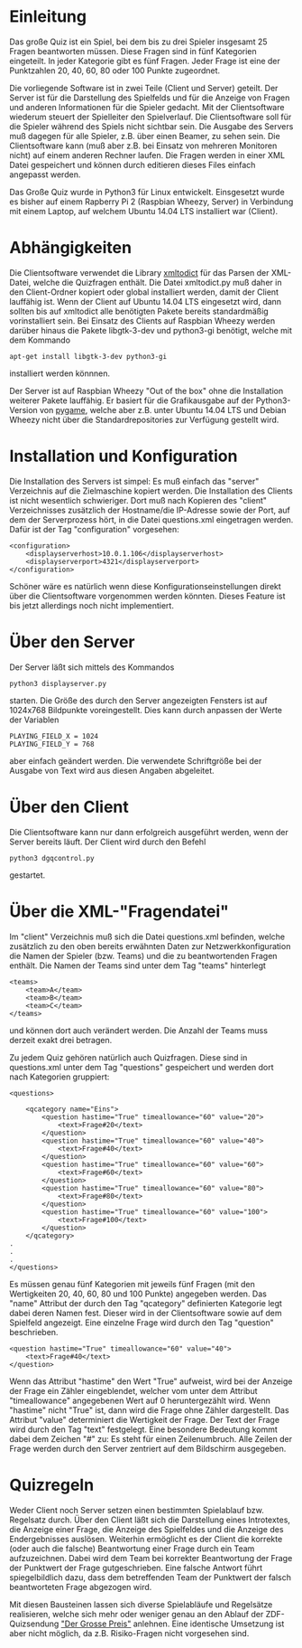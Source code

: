 # Einleitung

Das große Quiz ist ein Spiel, bei dem bis zu drei Spieler insgesamt 25 Fragen beantworten müssen. Diese Fragen sind in fünf Kategorien eingeteilt. In jeder Kategorie gibt es fünf Fragen. Jeder Frage ist eine der Punktzahlen 20, 40, 60, 80 oder 100 Punkte zugeordnet.

Die vorliegende Software ist in zwei Teile (Client und Server) geteilt. Der Server ist für die Darstellung des Spielfelds und für die Anzeige von Fragen und anderen Informationen für die Spieler gedacht. Mit der Clientsoftware wiederum steuert der Spielleiter den Spielverlauf. Die Clientsoftware soll für die Spieler während des Spiels nicht sichtbar sein. Die Ausgabe des Servers muß dagegen für alle Spieler, z.B. über einen Beamer, zu sehen sein. Die Clientsoftware kann (muß aber z.B. bei Einsatz von mehreren Monitoren nicht) auf einem anderen Rechner laufen. Die Fragen werden in einer XML Datei gespeichert und können durch editieren dieses Files einfach angepasst werden.

Das Große Quiz wurde in Python3 für Linux entwickelt. Einsgesetzt wurde es bisher auf einem Rapberry Pi 2 (Raspbian Wheezy, Server) in Verbindung mit einem Laptop, auf welchem Ubuntu 14.04 LTS installiert war (Client). 

# Abhängigkeiten

Die Clientsoftware verwendet die Library [xmltodict](https://github.com/martinblech/xmltodict) für das Parsen der XML-Datei, welche die Quizfragen enthält. Die Datei xmltodict.py muß daher in den Client-Ordner kopiert oder global installiert werden, damit der Client lauffähig ist. Wenn der Client auf Ubuntu 14.04 LTS eingesetzt wird, dann sollten bis auf xmltodict alle benötigten Pakete bereits standardmäßig vorinstalliert sein. Bei Einsatz des Clients auf Raspbian Wheezy werden darüber hinaus die Pakete libgtk-3-dev und python3-gi benötigt, welche mit dem Kommando

    apt-get install libgtk-3-dev python3-gi
  
installiert werden könnnen.

Der Server ist auf Raspbian Wheezy "Out of the box" ohne die Installation weiterer Pakete lauffähig. Er basiert für die Grafikausgabe auf der Python3-Version von [pygame](http://pygame.org/news.html), welche aber z.B. unter Ubuntu 14.04 LTS und Debian Wheezy nicht über die Standardrepositories zur Verfügung gestellt wird.

# Installation und Konfiguration

Die Installation des Servers ist simpel: Es muß einfach das "server" Verzeichnis auf die Zielmaschine kopiert werden. Die Installation des Clients ist nicht wesentlich schwieriger. Dort muß nach Kopieren des "client" Verzeichnisses zusätzlich der Hostname/die IP-Adresse sowie der Port, auf dem der Serverprozess hört, in die Datei questions.xml eingetragen werden. Dafür ist der Tag "configuration" vorgesehen:

    <configuration>
        <displayserverhost>10.0.1.106</displayserverhost>
        <displayserverport>4321</displayserverport>
    </configuration>

Schöner wäre es natürlich wenn diese Konfigurationseinstellungen direkt über die Clientsoftware vorgenommen werden könnten. Dieses Feature ist bis jetzt allerdings noch nicht implementiert.

# Über den Server

Der Server läßt sich mittels des Kommandos

    python3 displayserver.py

starten. Die Größe des durch den Server angezeigten Fensters ist auf 1024x768 Bildpunkte voreingestellt. Dies kann durch anpassen der Werte der Variablen

    PLAYING_FIELD_X = 1024
    PLAYING_FIELD_Y = 768

aber einfach geändert werden. Die verwendete Schriftgröße bei der Ausgabe von Text wird aus diesen Angaben abgeleitet.

# Über den Client

Die Clientsoftware kann nur dann erfolgreich ausgeführt werden, wenn der Server bereits läuft. Der Client wird durch den Befehl

    python3 dgqcontrol.py
    
gestartet.

# Über die XML-"Fragendatei"

Im "client" Verzeichnis muß sich die Datei questions.xml befinden, welche zusätzlich zu den oben bereits erwähnten Daten zur Netzwerkkonfiguration die Namen der Spieler (bzw. Teams) und die zu beantwortenden Fragen enthält. Die Namen der Teams sind unter dem Tag "teams" hinterlegt

    <teams>
        <team>A</team>            
        <team>B</team>            
        <team>C</team>            
    </teams>

und können dort auch verändert werden. Die Anzahl der Teams muss derzeit exakt drei betragen. 

Zu jedem Quiz gehören natürlich auch Quizfragen. Diese sind in questions.xml unter dem Tag "questions" gespeichert und werden dort nach Kategorien gruppiert:

    <questions>
    
        <qcategory name="Eins">
            <question hastime="True" timeallowance="60" value="20">
                <text>Frage#20</text>
            </question>
            <question hastime="True" timeallowance="60" value="40">
                <text>Frage#40</text>
            </question>
            <question hastime="True" timeallowance="60" value="60">
                <text>Frage#60</text>
            </question>
            <question hastime="True" timeallowance="60" value="80">
                <text>Frage#80</text>
            </question>            
            <question hastime="True" timeallowance="60" value="100">
                <text>Frage#100</text>
            </question>            
        </qcategory>
    .
    .
    .
    </questions>
    
Es müssen genau fünf Kategorien mit jeweils fünf Fragen (mit den Wertigkeiten 20, 40, 60, 80 und 100 Punkte) angegeben werden. Das "name" Attribut der durch den Tag "qcategory" definierten Kategorie legt dabei deren Namen fest. Dieser wird in der Clientsoftware sowie auf dem Spielfeld angezeigt. Eine einzelne Frage wird durch den Tag "question" beschrieben.

    <question hastime="True" timeallowance="60" value="40">
        <text>Frage#40</text>
    </question>
    
Wenn das Attribut "hastime" den Wert "True" aufweist, wird bei der Anzeige der Frage ein Zähler eingeblendet, welcher vom unter dem Attribut "timeallowance" angegebenen Wert auf 0 heruntergezählt wird. Wenn "hastime" nicht "True" ist, dann wird die Frage ohne Zähler dargestellt. Das Attribut "value" determiniert die Wertigkeit der Frage. Der Text der Frage wird durch den Tag "text" festgelegt. Eine besondere Bedeutung kommt dabei dem Zeichen "#" zu: Es steht für einen Zeilenumbruch. Alle Zeilen der Frage werden durch den Server zentriert auf dem Bildschirm ausgegeben.

# Quizregeln

Weder Client noch Server setzen einen bestimmten Spielablauf bzw. Regelsatz durch. Über den Client läßt sich die Darstellung eines Introtextes, die Anzeige einer Frage, die Anzeige des Spielfeldes und die Anzeige des Endergebnisses auslösen. Weiterhin ermöglicht es der Client die korrekte (oder auch die falsche) Beantwortung einer Frage durch ein Team aufzuzeichnen. Dabei wird dem Team bei korrekter Beantwortung der Frage der Punktwert der Frage gutgeschrieben. Eine falsche Antwort führt spiegelbildlich dazu, dass dem betreffenden Team der Punktwert der falsch beantworteten Frage abgezogen wird. 

Mit diesen Bausteinen lassen sich diverse Spielabläufe und Regelsätze realisieren, welche sich mehr oder weniger genau an den Ablauf der ZDF-Quizsendung ["Der Grosse Preis"](https://de.wikipedia.org/wiki/Der_Gro%C3%9Fe_Preis) anlehnen. Eine identische Umsetzung ist aber nicht möglich, da z.B. Risiko-Fragen nicht vorgesehen sind.
